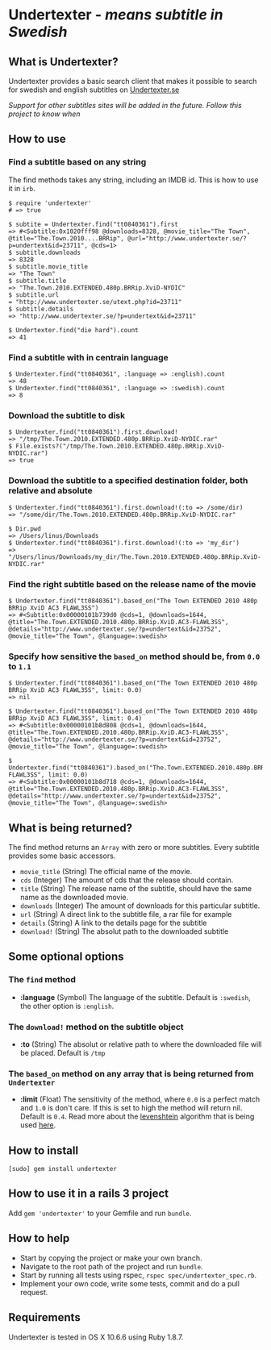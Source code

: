 # Undertexter - *means subtitle in Swedish*
## What is Undertexter?

Undertexter provides a basic search client that makes it possible to search for swedish and english subtitles on [Undertexter.se](http://undertexter.se)

*Support for other subtitles sites will be added in the future. Follow this project to know when*

## How to use

### Find a subtitle based on any string

The find methods takes any string, including an IMDB id.
This is how to use it in `irb`.

    $ require 'undertexter'
    # => true
    
    $ subtite = Undertexter.find("tt0840361").first
    => #<Subtitle:0x1020fff98 @downloads=8328, @movie_title="The Town", @title="The.Town.2010....BRRip", @url="http://www.undertexter.se/?p=undertext&id=23711", @cds=1>
    $ subtitle.downloads
    => 8328
    $ subtitle.movie_title
    => "The Town"
    $ subtitle.title
    => "The.Town.2010.EXTENDED.480p.BRRip.XviD-NYDIC"
    $ subtitle.url
    = "http://www.undertexter.se/utext.php?id=23711"
    $ subtitle.details
    => "http://www.undertexter.se/?p=undertext&id=23711"
    
    $ Undertexter.find("die hard").count
    => 41

### Find a subtitle with in centrain language
    
    $ Undertexter.find("tt0840361", :language => :english).count
    => 48
    $ Undertexter.find("tt0840361", :language => :swedish).count
    => 8

### Download the subtitle to disk

    $ Undertexter.find("tt0840361").first.download!
    => "/tmp/The.Town.2010.EXTENDED.480p.BRRip.XviD-NYDIC.rar"
    $ File.exists?("/tmp/The.Town.2010.EXTENDED.480p.BRRip.XviD-NYDIC.rar")
    => true
    
### Download the subtitle to a specified destination folder, both relative and absolute
    
    $ Undertexter.find("tt0840361").first.download!(:to => /some/dir)
    => "/some/dir/The.Town.2010.EXTENDED.480p.BRRip.XviD-NYDIC.rar"
    
    $ Dir.pwd
    => /Users/linus/Downloads
    $ Undertexter.find("tt0840361").first.download!(:to => 'my_dir')
    => "/Users/linus/Downloads/my_dir/The.Town.2010.EXTENDED.480p.BRRip.XviD-NYDIC.rar"
    
### Find the right subtitle based on the **release name** of the movie
    
    $ Undertexter.find("tt0840361").based_on("The Town EXTENDED 2010 480p BRRip XviD AC3 FLAWL3SS")
    => #<Subtitle:0x00000101b739d0 @cds=1, @downloads=1644, @title="The.Town.EXTENDED.2010.480p.BRRip.XviD.AC3-FLAWL3SS", @details="http://www.undertexter.se/?p=undertext&id=23752", @movie_title="The Town", @language=:swedish>
    
### Specify how sensitive the `based_on` method should be, from `0.0` to `1.1`
    
    $ Undertexter.find("tt0840361").based_on("The Town EXTENDED 2010 480p BRRip XviD AC3 FLAWL3SS", limit: 0.0)
    => nil
    
    $ Undertexter.find("tt0840361").based_on("The Town EXTENDED 2010 480p BRRip XviD AC3 FLAWL3SS", limit: 0.4)
    => #<Subtitle:0x00000101b8d808 @cds=1, @downloads=1644, @title="The.Town.EXTENDED.2010.480p.BRRip.XviD.AC3-FLAWL3SS", @details="http://www.undertexter.se/?p=undertext&id=23752", @movie_title="The Town", @language=:swedish>
    
    $ Undertexter.find("tt0840361").based_on("The.Town.EXTENDED.2010.480p.BRRip.XviD.AC3-FLAWL3SS", limit: 0.0)
    => #<Subtitle:0x00000101b8d718 @cds=1, @downloads=1644, @title="The.Town.EXTENDED.2010.480p.BRRip.XviD.AC3-FLAWL3SS", @details="http://www.undertexter.se/?p=undertext&id=23752", @movie_title="The Town", @language=:swedish>

## What is being returned?

The find method returns an `Array` with zero or more subtitles. Every subtitle provides some basic accessors.

- `movie_title` (String) The official name of the movie.
- `cds` (Integer) The amount of cds that the release should contain.
- `title` (String) The release name of the subtitle, should have the same name as the downloaded movie.
- `downloads` (Integer) The amount of downloads for this particular subtitle.
- `url` (String) A direct link to the subtitle file, a rar file for example
- `details` (String) A link to the details page for the subtitle
- `download!` (String) The absolut path to the downloaded subtitle

## Some optional options 

### The `find` method

- **:language** (Symbol) The language of the subtitle. Default is `:swedish`, the other option is `:english`.

### The `download!` method on the subtitle object

- **:to** (String) The absolut or relative path to where the downloaded file will be placed. Default is `/tmp`

### The `based_on` method on any array that is being returned from `Undertexter`

- **:limit** (Float) The sensitivity of the method, where `0.0` is a perfect match and `1.0` is don't care. If this is set to high the method will return nil. Default is `0.4`. Read more about the [levenshtein](http://en.wikipedia.org/wiki/Levenshtein_distance) algorithm that is being used [here](http://www.erikveen.dds.nl/levenshtein/doc/index.html).

## How to install

    [sudo] gem install undertexter
    
## How to use it in a rails 3 project

Add `gem 'undertexter'` to your Gemfile and run `bundle`.

## How to help

- Start by copying the project or make your own branch.
- Navigate to the root path of the project and run `bundle`.
- Start by running all tests using rspec, `rspec spec/undertexter_spec.rb`.
- Implement your own code, write some tests, commit and do a pull request.

## Requirements

Undertexter is tested in OS X 10.6.6 using Ruby 1.8.7.